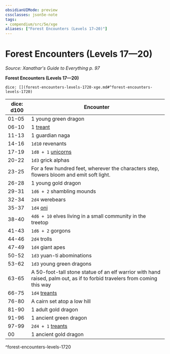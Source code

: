 ```yaml
---
obsidianUIMode: preview
cssclasses: json5e-note
tags:
- compendium/src/5e/xge
aliases: ["Forest Encounters (Levels 17—20)"]
---
```

# Forest Encounters (Levels 17—20)
*Source: Xanathar's Guide to Everything p. 97* 

**Forest Encounters (Levels 17—20)**

`dice: [](forest-encounters-levels-1720-xge.md#^forest-encounters-levels-1720)`

| dice: d100 | Encounter |
|------------|-----------|
| 01-05 | 1 young green dragon |
| 06-10 | 1 [treant](compendium/bestiary/plant/treant.md) |
| 11-13 | 1 guardian naga |
| 14-16 | `1d10` revenants |
| 17-19 | `1d8 + 1` [unicorns](compendium/bestiary/celestial/unicorn.md) |
| 20-22 | `1d3` grick alphas |
| 23-25 | For a few hundred feet, wherever the characters step, flowers bloom and emit soft light. |
| 26-28 | 1 young gold dragon |
| 29-31 | `1d6 + 2` shambling mounds |
| 32-34 | `2d4` werebears |
| 35-37 | `1d4` [oni](compendium/bestiary/giant/oni.md) |
| 38-40 | `4d6 + 10` elves living in a small community in the treetop |
| 41-43 | `1d6 + 2` gorgons |
| 44-46 | `2d4` trolls |
| 47-49 | `1d4` giant apes |
| 50-52 | `1d3` yuan-ti abominations |
| 53-62 | `1d3` young green dragons |
| 63-65 | A 50-foot-tall stone statue of an elf warrior with hand raised, palm out, as if to forbid travelers from coming this way |
| 66-75 | `1d4` [treants](compendium/bestiary/plant/treant.md) |
| 76-80 | A cairn set atop a low hill |
| 81-90 | 1 adult gold dragon |
| 91-96 | 1 ancient green dragon |
| 97-99 | `2d4 + 1` [treants](compendium/bestiary/plant/treant.md) |
| 00 | 1 ancient gold dragon |
^forest-encounters-levels-1720